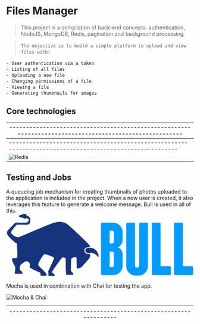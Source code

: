 # Files Manager

> This project is a compilation of back-end concepts: authentication, NodeJS, MongoDB, Redis, pagination and background processing.

  > ` The objective is to build a simple platform to upload and view files with: `

    - User authentication via a token
    - Listing of all files
    - Uploading a new file
    - Changing permissions of a file
    - Viewing a file
    - Generating thumbnails for images

## Core technologies


| ------------------------------------------------------------------------------------------------------- | 
| ------------------------------------------------------------------------------------------------------- |
| ------------------------------------------------------------------------------------------------------- |
| ![Redis](https://upload.wikimedia.org/wikipedia/en/thumb/6/6b/Redis_Logo.svg/1000px-Redis_Logo.svg.png) | ![MongoDB](https://webassets.mongodb.com/_com_assets/cms/mongodb_logo1-76twgcu2dm.png) | ![NodeJS](https://d2eip9sf3oo6c2.cloudfront.net/tags/images/000/000/256/full/nodejslogo.png) |

## Testing and Jobs

A queueing job mechanism for creating thumbnails of photos uploaded to the application is included in the project. When a new user is created, it also leverages this feature to generate a welcome message. Bull is used in all of this. 
![Bull & NodeJS](https://raw.githubusercontent.com/OptimalBits/bull/master/support/logo%402x.png)

Mocha is used in combination with Chai for testing the app.

![Mocha & Chai](https://miro.medium.com/max/499/0*WpXBkrfgR2g9dw2T.png)

|----------------------------------------------------------------|
|----------------------------------------------------------------|

